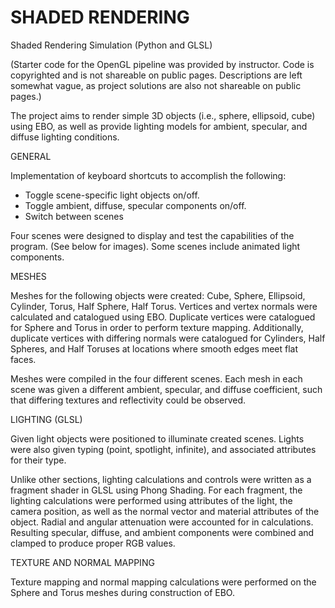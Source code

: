 # SHADED RENDERING
Shaded Rendering Simulation (Python and GLSL)

(Starter code for the OpenGL pipeline was provided by instructor. Code is copyrighted and is not shareable on public pages. Descriptions are left somewhat vague, as project solutions are also not shareable on public pages.)

The project aims to render simple 3D objects (i.e., sphere, ellipsoid, cube) using EBO, as well as provide lighting models for ambient, specular, and diffuse lighting conditions.

GENERAL

Implementation of keyboard shortcuts to accomplish the following:
  - Toggle scene-specific light objects on/off.
  - Toggle ambient, diffuse, specular components on/off.
  - Switch between scenes

Four scenes were designed to display and test the capabilities of the program. (See below for images). Some scenes include animated light components.

MESHES

Meshes for the following objects were created: Cube, Sphere, Ellipsoid, Cylinder, Torus, Half Sphere, Half Torus. Vertices and vertex normals were calculated and catalogued using EBO. Duplicate vertices were catalogued for Sphere and Torus in order to perform texture mapping. Additionally, duplicate vertices with differing normals were catalogued for Cylinders, Half Spheres, and Half Toruses at locations where smooth edges meet flat faces.

Meshes were compiled in the four different scenes. Each mesh in each scene was given a different ambient, specular, and diffuse coefficient, such that differing textures and reflectivity could be observed.

LIGHTING (GLSL)

Given light objects were positioned to illuminate created scenes. Lights were also given typing (point, spotlight, infinite), and associated attributes for their type.

Unlike other sections, lighting calculations and controls were written as a fragment shader in GLSL using Phong Shading. For each fragment, the lighting calculations were performed using attributes of the light, the camera position, as well as the normal vector and material attributes of the object. Radial and angular attenuation were accounted for in calculations. Resulting specular, diffuse, and ambient components were combined and clamped to produce proper RGB values.

TEXTURE AND NORMAL MAPPING

Texture mapping and normal mapping calculations were performed on the Sphere and Torus meshes during construction of EBO.
